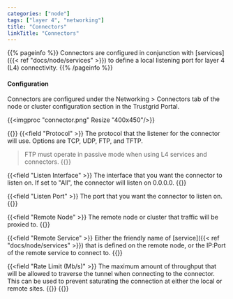 ```yaml
---
categories: ["node"]
tags: ["layer 4", "networking"]
title: "Connectors"
linkTitle: "Connectors"
---
```


{{% pageinfo %}}
Connectors are configured in conjunction with [services]({{< ref "docs/node/services" >}}) to define a local listening port for layer 4 (L4) connectivity.
{{% /pageinfo %}}

#### Configuration

Connectors are configured under the Networking > Connectors tab of the node or cluster configuration section in the Trustgrid Portal.

{{<imgproc "connector.png" Resize "400x450"/>}}

{{<fields>}}
{{<field "Protocol" >}}
The protocol that the listener for the connector will use. Options are TCP, UDP, FTP, and TFTP.

> FTP must operate in passive mode when using L4 services and connectors.
> {{</field >}}

{{<field "Listen Interface" >}}
The interface that you want the connector to listen on. If set to "All", the connector will listen on 0.0.0.0.
{{</field >}}

{{<field "Listen Port" >}}
The port that you want the connector to listen on.
{{</field >}}

{{<field "Remote Node" >}}
The remote node or cluster that traffic will be proxied to.
{{</field >}}

{{<field "Remote Service" >}}
Either the friendly name of [service]({{< ref "docs/node/services" >}}) that is defined on the remote node, or the IP:Port of the remote service to connect to.
{{</field >}}

{{<field "Rate Limit (Mb/s)" >}}
The maximum amount of throughput that will be allowed to traverse the tunnel when connecting to the connector. This can be used to prevent saturating the connection at either the local or remote sites.
{{</field >}}
{{</fields>}}
